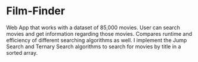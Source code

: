 # Film-Finder
Web App that works with a dataset of 85,000 movies. 
User can search movies and get information regarding those movies. 
Compares runtime and efficiency of different searching algorithms as well. 
I implement the Jump Search and Ternary Search algorithms to search for movies by title in
a sorted array. 
